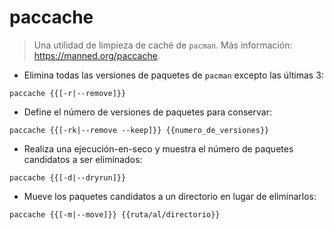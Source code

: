 # paccache

> Una utilidad de limpieza de caché de `pacman`.
> Más información: <https://manned.org/paccache>.

- Elimina todas las versiones de paquetes de `pacman` excepto las últimas 3:

`paccache {{[-r|--remove]}}`

- Define el número de versiones de paquetes para conservar:

`paccache {{[-rk|--remove --keep]}} {{numero_de_versiones}}`

- Realiza una ejecución-en-seco y muestra el número de paquetes candidatos a ser eliminados:

`paccache {{[-d|--dryrun]}}`

- Mueve los paquetes candidatos a un directorio en lugar de eliminarlos:

`paccache {{[-m|--move]}} {{ruta/al/directorio}}`
